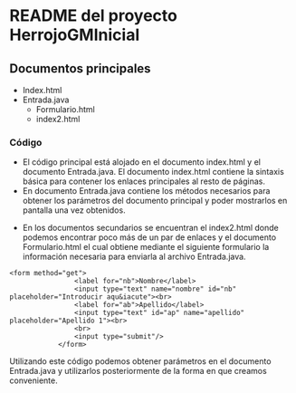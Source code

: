 # README del proyecto HerrojoGMInicial

## Documentos principales

- Index.html
- Entrada.java
    - Formulario.html
    - index2.html

### Código
- El código principal está alojado en el documento index.html y el documento Entrada.java.
El documento index.html contiene la sintaxis básica para contener los enlaces principales al resto de páginas.
- En documento Entrada.java contiene los métodos necesarios para obtener los parámetros del documento principal y poder mostrarlos en pantalla una vez obtenidos.
* En los documentos secundarios se encuentran el index2.html donde podemos encontrar poco más de un par de enlaces y el documento Formulario.html el cual obtiene mediante el siguiente formulario la información necesaria para enviarla al archivo Entrada.java.
```
<form method="get">
                <label for="nb">Nombre</label>
                <input type="text" name="nombre" id="nb" placeholder="Introducir aqu&iacute"><br>
                <label for="ab">Apellido</label>
                <input type="text" id="ap" name="apellido" placeholder="Apellido 1"><br>
                <br>
                <input type="submit"/>
            </form>
```
Utilizando este código podemos obtener parámetros en el documento Entrada.java y utilizarlos posteriormente de la forma en que creamos conveniente.


